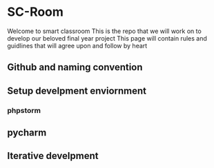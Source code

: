 # SC-Room
Welcome to smart classroom 
This is the repo that we will work on to develop our beloved final year project
This page will contain rules and guidlines that will agree upon and follow by heart

## Github and naming convention

## Setup develpment enviornment

### phpstorm

## pycharm

## Iterative develpment


